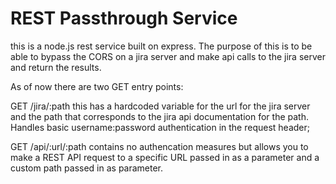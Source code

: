 # REST Passthrough Service
this is a node.js rest service built on express. 
The purpose of this is to be able to bypass the CORS on a jira server and make api calls to the jira server and return the results.

As of now there are two GET entry points:

GET /jira/:path this has a hardcoded variable for the url for the jira server and the path that corresponds to the jira api documentation for the path. Handles basic username:password authentication in the request header;

GET /api/:url/:path contains no authencation measures but allows you to make a REST API request to a specific URL passed in as a parameter and a custom path passed in as parameter.

